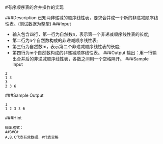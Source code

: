 #有序顺序表的合并操作的实现

###Description
已知两非递减的顺序线性表，要求合并成一个新的非递减顺序线性表。(测试数据为整型)
###Input
 - 输入包含四行，第一行为自然数n，表示第一个非递减顺序线性表的长度; 
 - 第二行为n个自然数构成的非递减顺序线性表; 
 - 第三行为自然数m，表示第二个非递减顺序线性表的长度; 
 - 第四行为m个自然数构成的非递减顺序线性表。 
###Output
输出：用一行输出合并后的非递减顺序线性表，各数之间用一个空格隔开。 
###Sample Input
```
2
1 3
3
2 3 6
```
###Sample Output
```
1
1 2 3 3 6
```
###Hint
```
输出格式： 
A#B#C# 
A,B,C代表有效数据，#代表空格
```